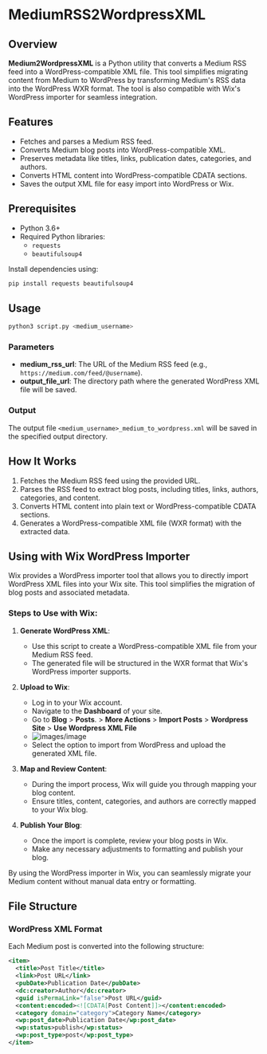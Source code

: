 # MediumRSS2WordpressXML

## Overview
**Medium2WordpressXML** is a Python utility that converts a Medium RSS feed into a WordPress-compatible XML file. This tool simplifies migrating content from Medium to WordPress by transforming Medium's RSS data into the WordPress WXR format. The tool is also compatible with Wix's WordPress importer for seamless integration.

## Features
- Fetches and parses a Medium RSS feed.
- Converts Medium blog posts into WordPress-compatible XML.
- Preserves metadata like titles, links, publication dates, categories, and authors.
- Converts HTML content into WordPress-compatible CDATA sections.
- Saves the output XML file for easy import into WordPress or Wix.

## Prerequisites
- Python 3.6+
- Required Python libraries:
  - `requests`
  - `beautifulsoup4`

Install dependencies using:
```bash
pip install requests beautifulsoup4
```

## Usage
```bash
python3 script.py <medium_username>
```

### Parameters
- **medium_rss_url**: The URL of the Medium RSS feed (e.g., `https://medium.com/feed/@username`).
- **output_file_url**: The directory path where the generated WordPress XML file will be saved.


### Output
The output file `<medium_username>_medium_to_wordpress.xml` will be saved in the specified output directory.

## How It Works
1. Fetches the Medium RSS feed using the provided URL.
2. Parses the RSS feed to extract blog posts, including titles, links, authors, categories, and content.
3. Converts HTML content into plain text or WordPress-compatible CDATA sections.
4. Generates a WordPress-compatible XML file (WXR format) with the extracted data.

## Using with Wix WordPress Importer
Wix provides a WordPress importer tool that allows you to directly import WordPress XML files into your Wix site. This tool simplifies the migration of blog posts and associated metadata.

### Steps to Use with Wix:
1. **Generate WordPress XML**:
   - Use this script to create a WordPress-compatible XML file from your Medium RSS feed.
   - The generated file will be structured in the WXR format that Wix's WordPress importer supports.

2. **Upload to Wix**:
   - Log in to your Wix account.
   - Navigate to the **Dashboard** of your site.
   - Go to **Blog** > **Posts**. > **More Actions** > **Import Posts** > **Wordpress Site** > **Use Wordpress XML File**
   - ![images/image](https://github.com/user-attachments/assets/02d4abab-895e-4d19-8436-95cbfcfe9894)
   - Select the option to import from WordPress and upload the generated XML file.

3. **Map and Review Content**:
   - During the import process, Wix will guide you through mapping your blog content.
   - Ensure titles, content, categories, and authors are correctly mapped to your Wix blog.

4. **Publish Your Blog**:
   - Once the import is complete, review your blog posts in Wix.
   - Make any necessary adjustments to formatting and publish your blog.

By using the WordPress importer in Wix, you can seamlessly migrate your Medium content without manual data entry or formatting.

## File Structure
### WordPress XML Format
Each Medium post is converted into the following structure:
```xml
<item>
  <title>Post Title</title>
  <link>Post URL</link>
  <pubDate>Publication Date</pubDate>
  <dc:creator>Author</dc:creator>
  <guid isPermaLink="false">Post URL</guid>
  <content:encoded><![CDATA[Post Content]]></content:encoded>
  <category domain="category">Category Name</category>
  <wp:post_date>Publication Date</wp:post_date>
  <wp:status>publish</wp:status>
  <wp:post_type>post</wp:post_type>
</item>
```

